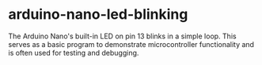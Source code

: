 # arduino-nano-led-blinking
The Arduino Nano's built-in LED on pin 13 blinks in a simple loop. This serves as a basic program to demonstrate microcontroller functionality and is often used for testing and debugging.

